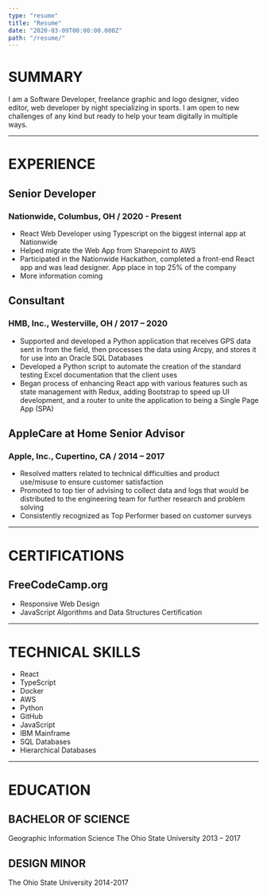 ```yaml
---
type: "resume"
title: "Resume"
date: "2020-03-09T00:00:00.000Z"
path: "/resume/"
---
```

# SUMMARY

I am a Software Developer, freelance graphic and logo designer, video editor, web developer by night specializing in sports. I am open to new challenges of any kind but ready to help your team digitally in multiple ways.

---

# EXPERIENCE

## Senior Developer

### Nationwide, Columbus, OH / 2020 - Present

- React Web Developer using Typescript on the biggest internal app at Nationwide
- Helped migrate the Web App from Sharepoint to AWS
- Participated in the Nationwide Hackathon, completed a front-end React app and was lead designer. App place in top 25% of the company
- More information coming

## Consultant

### HMB, Inc., Westerville, OH / 2017 – 2020

- Supported and developed a Python application that receives GPS data sent in from the field, then processes the data using Arcpy, and stores it for use into an Oracle SQL Databases
- Developed a Python script to automate the creation of the standard testing Excel documentation that the client uses
- Began process of enhancing React app with various features such as state management with Redux, adding Bootstrap to speed up UI development, and a router to unite the application to being a Single Page App (SPA)

## AppleCare at Home Senior Advisor

### Apple, Inc., Cupertino, CA / 2014 – 2017

- Resolved matters related to technical difficulties and product use/misuse to ensure customer satisfaction
- Promoted to top tier of advising to collect data and logs that would be distributed to the engineering team for further research and problem solving 
- Consistently recognized as Top Performer based on customer surveys

---

# CERTIFICATIONS

## FreeCodeCamp.org

- Responsive Web Design
- JavaScript Algorithms and Data Structures Certification

---

# TECHNICAL SKILLS

- React
- TypeScript
- Docker
- AWS
- Python
- GitHub
- JavaScript
- IBM Mainframe
- SQL Databases
- Hierarchical Databases

---

# EDUCATION

## BACHELOR OF SCIENCE

Geographic Information Science
The Ohio State University
2013 – 2017

## DESIGN MINOR

The Ohio State University
2014-2017
